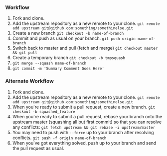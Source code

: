 ### Workflow
1. Fork and clone.
1. Add the upstream repository as a new remote to your clone.
   `git remote add upstream git@github.com:something/somethinelse.git`
1. Create a new branch
   `git checkout -b name-of-branch`
1. Commit and push as usual on your branch.
   `git push origin name-of-branch`
1. Switch back to master and pull (fetch and merge)
   `git checkout master && git pull`
1. Create a temporary branch
   `git checkout -b tmpsquash`
1. `git merge --squash name-of-branch`
1. `git commit -m 'Summary Comment Goes Here'`

### Alternate Workflow
1. Fork and clone.
1. Add the upstream repository as a new remote to your clone.
   `git remote add upstream git@github.com:something/somethinelse.git`
1. When you're ready to submit a pull request, create a new branch.
   `git checkout -b squashed_feature`
1. When you're ready to submit a pull request, rebase your branch onto
   the upstream master (squashing all but first commit) so that you can resolve any conflicts:
   `git fetch upstream && git rebase -i upstream/master`
1. You may need to push with `--force` up to your branch after resolving conflicts.
   `git push -f origin name-of-branch`
1. When you've got everything solved, push up to your branch and send the pull request as usual.
